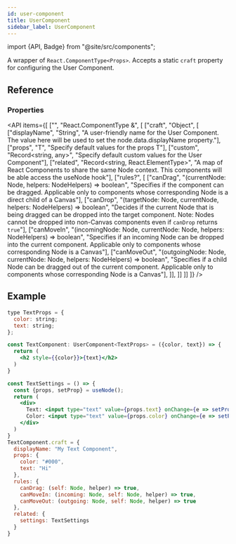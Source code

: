```yaml
---
id: user-component
title: UserComponent
sidebar_label: UserComponent
---
```


import {API, Badge} from "@site/src/components";

<Badge type="type" />

A wrapper of `React.ComponentType<Props>`. Accepts a static `craft` property for configuring the User Component.


## Reference
### Properties
<API items={[
  ["", "React.ComponentType<T> &", [
    ["craft", "Object", [
      ["displayName", "String", "A user-friendly name for the User Component. The value here will be used to set the node.data.displayName property."],
      ["props", "T", "Specify default values for the props T"],
      ["custom", "Record<string, any>", "Specify default custom values for the User Component"],
      ["related", "Record<string, React.ElementType>", "A map of React Components to share the same Node context. This components will be able access the useNode hook"],
      ["rules?", [
          ["canDrag", "(currentNode: Node, helpers: NodeHelpers) => boolean", "Specifies if the component can be dragged. Applicable only to components whose corresponding Node is a direct child of a Canvas"],
          ["canDrop", "(targetNode: Node, currentNode, helpers: NodeHelpers) => boolean", "Decides if the current Node that is being dragged can be dropped into the target component. Note: Nodes cannot be dropped into non-Canvas components even if `canDrop` returns `true`"],
          ["canMoveIn", "(incomingNode: Node, currentNode: Node, helpers: NodeHelpers) => boolean", "Specifies if an incoming Node can be dropped into the current component. Applicable only to components whose corresponding Node is a Canvas"],
          ["canMoveOut", "(outgoingNode: Node, currentNode: Node, helpers: NodeHelpers) => boolean", "Specifies if a child Node can be dragged out of the current component. Applicable only to components whose corresponding Node is a Canvas"],
      ]],
    ]]
  ]]
]} />


## Example
```jsx
type TextProps = {
  color: string;
  text: string;
};

const TextComponent: UserComponent<TextProps> = ({color, text}) => {
  return (
    <h2 style={{color}}>{text}</h2>
  )
}

const TextSettings = () => {
  const {props, setProp} = useNode();
  return (
    <div>
      Text: <input type="text" value={props.text} onChange={e => setProp(props => props.text = e.target.value) }/>
      Color: <input type="text" value={props.color} onChange={e => setProp(props => props.color = e.target.value) }/>
    </div>
  )
}
TextComponent.craft = {
  displayName: "My Text Component",
  props: {
    color: "#000",
    text: "Hi"
  },
  rules: {
    canDrag: (self: Node, helper) => true,
    canMoveIn: (incoming: Node, self: Node, helper) => true,
    canMoveOut: (outgoing: Node, self: Node, helper) => true
  },
  related: {
    settings: TextSettings
  }
}
```
